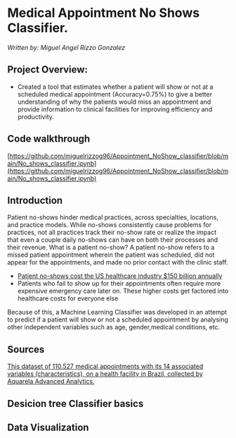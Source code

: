 # Medical Appointment No Shows Classifier. 
*Written by: Miguel Angel Rizzo Gonzalez*


##  Project Overview: 
- Created a tool that estimates whether a patient will show or not at a scheduled medical appointment (Accuracy=0.75%) to give a better understanding of why the patients would miss an appointment and provide information  to clinical facilities for improving efficiency and productivity.


 ## Code walkthrough 
 [https://github.com/miguelrizzog96/Appointment_NoShow_classifier/blob/main/No_shows_classifier.ipynb](https://github.com/miguelrizzog96/Appointment_NoShow_classifier/blob/main/No_shows_classifier.ipynb)
## Introduction
Patient no-shows hinder medical practices, across specialties, locations, and practice models. While no-shows consistently cause problems for practices, not all practices track their no-show rate or realize the impact that even a couple daily no-shows can have on both their processes and their revenue. 
What is a patient no-show? A patient no-show refers to a missed patient appointment wherein the patient was scheduled, did not appear for the appointments, and made no prior contact with the clinic staff.

- [Patient no-shows cost the US healthcare industry $150 billion annually](https://www.post-gazette.com/business/businessnews/2013/02/24/No-shows-cost-health-care-system-billions/stories/201302240381)
- Patients who fail to show up for their appointments often require more expensive emergency care later on. These higher costs get factored into healthcare costs for everyone else

Because of this, a Machine Learning Classifier was developed in an attempt to predict if a patient will show or not a scheduled appointment by analysing other independent variables such as age, gender,medical conditions, etc.
## Sources

 [This dataset of 110.527 medical appointments with its 14 associated variables (characteristics), on a health facility in Brazil, collected by Aquarela Advanced Analytics.](https://www.kaggle.com/joniarroba/noshowappointments)
## Desicion tree Classifier basics

## Data Visualization



